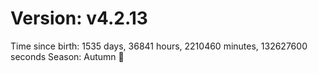 # Version: v4.2.13
Time since birth: 1535 days, 36841 hours, 2210460 minutes, 132627600 seconds
Season: Autumn 🍁
